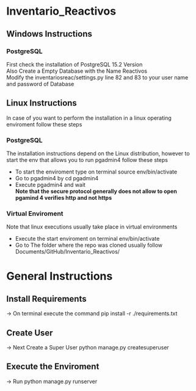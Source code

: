 # Inventario_Reactivos

## Windows Instructions 
### PostgreSQL
First check the installation of PostgreSQL 15.2 Version<br>
Also Create a Empty Database with the Name Reactivos<br>
Modify the inventariosreac/settings.py  line 82 and 83  to your user name and password of Database<br>


## Linux Instructions 

In case of you want to perform the installation in a linux operating enviroment follow these steps<br>

### PostgreSQL 
The installation instructions depend on the Linux distribution, however to start the env that allows you to run pgadmin4 follow these steps<br>
* To start the enviroment type on terminal source env/bin/activate <br>
* Go to pgadmin4 by cd pgadmin4 <br>
* Execute pgadmin4 and wait <br>
**Note that the secure protocol generally does not allow to open pgamind 4 verifies http and not https**<br>

### Virtual Enviroment
Note that linux executions usually take place in virtual environments <br>
* Execute the start enviroment on terminal  env/bin/activate <br>
* Go to The folder where the repo was cloned usually follow Documents/GitHub/Inventario_Reactivos/<br>

# General Instructions 

## Install Requirements
→ On terminal execute the command pip install -r ./requirements.txt <br>
## Create User
→ Next Create a Super User python manage.py createsuperuser<br>

## Execute the Enviroment
→ Run python manage.py runserver<br>



